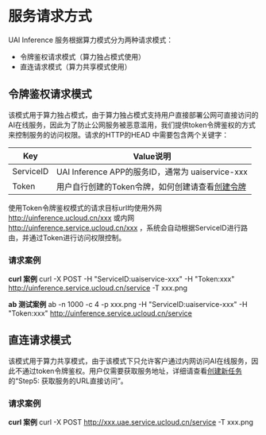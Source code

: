 

# 服务请求方式 
UAI Inference 服务根据算力模式分为两种请求模式：

  * 令牌鉴权请求模式（算力独占模式使用）
  * 直连请求模式（算力共享模式使用）

## 令牌鉴权请求模式
该模式用于算力独占模式，由于算力独占模式支持用户直接部署公网可直接访问的AI在线服务，因此为了防止公网服务被恶意滥用，我们提供token令牌鉴权的方式来控制服务的访问权限。请求的HTTP的HEAD 中需要包含两个关键字：

| Key  | Value说明 |
| ---- | --------- |
| ServiceID  | UAI Inference APP的服务ID，通常为 uaiservice-xxx |
| Token      | 用户自行创建的Token令牌，如何创建请查看[创建令牌](/utoken/operation/mgr_token/create_token) |

使用Token令牌鉴权模式的请求目标url均使用外网 http://uinference.ucloud.cn/xxx 或内网 http://uinference.service.ucloud.cn/xxx ，系统会自动根据ServiceID进行路由，并通过Token进行访问权限控制。

### 请求案例
**curl 案例**
  curl -X POST -H "ServiceID:uaiservice-xxx" -H "Token:xxx" http://uinference.service.ucloud.cn/service -T xxx.png

**ab 测试案例**
   ab -n 1000 -c 4 -p xxx.png  -H "ServiceID:uaiservice-xxx" -H "Token:xxx" http://uinference.service.ucloud.cn/service

## 直连请求模式
该模式用于算力共享模式，由于该模式下只允许客户通过内网访问AI在线服务，因此不通过token令牌鉴权。用户仅需要获取服务地址，详细请查看[创建新任务](uai-inference/use/new/console)的“Step5: 获取服务的URL直接访问”。

### 请求案例

**curl 案例**
  curl -X POST http://xxx.uae.service.ucloud.cn/service -T xxx.png

